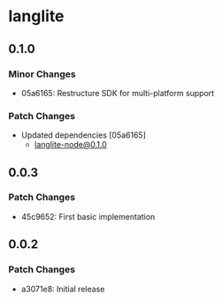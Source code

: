 # langlite

## 0.1.0

### Minor Changes

- 05a6165: Restructure SDK for multi-platform support

### Patch Changes

- Updated dependencies [05a6165]
  - langlite-node@0.1.0

## 0.0.3

### Patch Changes

- 45c9652: First basic implementation

## 0.0.2

### Patch Changes

- a3071e8: Initial release
